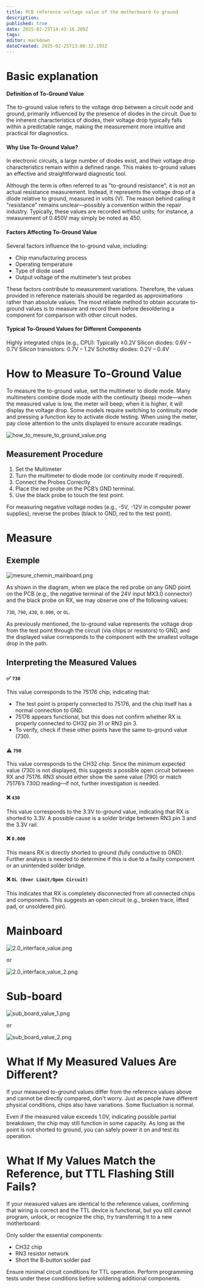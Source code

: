 ```yaml
---
title: PCB reference voltage value of the motherboard to ground
description: 
published: true
date: 2025-02-25T14:43:16.209Z
tags: 
editor: markdown
dateCreated: 2025-02-25T13:06:32.193Z
---
```


# Basic explanation

#### Definition of To-Ground Value
The to-ground value refers to the voltage drop between a circuit node and ground, primarily influenced by the presence of diodes in the circuit. Due to the inherent characteristics of diodes, their voltage drop typically falls within a predictable range, making the measurement more intuitive and practical for diagnostics.

#### Why Use To-Ground Value?
In electronic circuits, a large number of diodes exist, and their voltage drop characteristics remain within a defined range. This makes to-ground values an effective and straightforward diagnostic tool.

Although the term is often referred to as "to-ground resistance", it is not an actual resistance measurement. Instead, it represents the voltage drop of a diode relative to ground, measured in volts (V). The reason behind calling it "resistance" remains unclear—possibly a convention within the repair industry. Typically, these values are recorded without units; for instance, a measurement of 0.450V may simply be noted as 450.

#### Factors Affecting To-Ground Value
Several factors influence the to-ground value, including:

- Chip manufacturing process
- Operating temperature
- Type of diode used
- Output voltage of the multimeter’s test probes

These factors contribute to measurement variations. Therefore, the values provided in reference materials should be regarded as approximations rather than absolute values. The most reliable method to obtain accurate to-ground values is to measure and record them before desoldering a component for comparison with other circuit nodes.

#### Typical To-Ground Values for Different Components
Highly integrated chips (e.g., CPU): Typically ≥0.2V
Silicon diodes: 0.6V – 0.7V
Silicon transistors: 0.7V – 1.2V
Schottky diodes: 0.2V – 0.4V

# How to Measure To-Ground Value
To measure the to-ground value, set the multimeter to diode mode. Many multimeters combine diode mode with the continuity (beep) mode—when the measured value is low, the meter will beep; when it is higher, it will display the voltage drop. Some models require switching to continuity mode and pressing a function key to activate diode testing. When using the meter, pay close attention to the units displayed to ensure accurate readings.

![how_to_mesure_to_ground_value.png](/how_to_mesure_to_ground_value.png)

## Measurement Procedure
1. Set the Multimeter
1. Turn the multimeter to diode mode (or continuity mode if required).
1. Connect the Probes Correctly
1. Place the red probe on the PCB’s GND terminal.
1. Use the black probe to touch the test point.

For measuring negative voltage nodes (e.g., -5V, -12V in computer power supplies), reverse the probes (black to GND, red to the test point).

# Measure

## Exemple
![mesure_chemin_mainboard.png](/mesure_chemin_mainboard.png)

As shown in the diagram, when we place the red probe on any GND point on the PCB (e.g., the negative terminal of the 24V input MX3.0 connector) and the black probe on RX, we may observe one of the following values:

`730`, `790`, `430`, `0.000`, or `OL`.

As previously mentioned, the to-ground value represents the voltage drop from the test point through the circuit (via chips or resistors) to GND, and the displayed value corresponds to the component with the smallest voltage drop in the path.

## Interpreting the Measured Values

#### ✅ `730`

This value corresponds to the 75176 chip, indicating that:
- The test point is properly connected to 75176, and the chip itself has a normal connection to GND.
- 75176 appears functional, but this does not confirm whether RX is properly connected to CH32 pin 31 or RN3 pin 3.
- To verify, check if these other points have the same to-ground value (730).

#### ⚠ `790`

This value corresponds to the CH32 chip.
Since the minimum expected value (730) is not displayed, this suggests a possible open circuit between RX and 75176.
RN3 should either show the same value (790) or match 75176’s 730Ω reading—if not, further investigation is needed.

#### ❌ `430`

This value corresponds to the 3.3V to-ground value, indicating that RX is shorted to 3.3V.
A possible cause is a solder bridge between RN3 pin 3 and the 3.3V rail.

#### ❌ `0.000`

This means RX is directly shorted to ground (fully conductive to GND).
Further analysis is needed to determine if this is due to a faulty component or an unintended solder bridge.

#### ❌ `OL (Over Limit/Open Circuit)`

This indicates that RX is completely disconnected from all connected chips and components.
This suggests an open circuit (e.g., broken trace, lifted pad, or unsoldered pin).

# Mainboard

![2.0_interface_value.png](/2.0_interface_value.png)

or

![2.0_interface_value_2.png](/2.0_interface_value_2.png)

# Sub-board

![sub_board_value_1.png](/sub_board_value_1.png)

or

![sub_board_value_2.png](/sub_board_value_2.png)

# What If My Measured Values Are Different?

If your measured to-ground values differ from the reference values above and cannot be directly compared, don't worry. Just as people have different physical conditions, chips also have variations. Some fluctuation is normal.

Even if the measured value exceeds 1.0V, indicating possible partial breakdown, the chip may still function in some capacity. As long as the point is not shorted to ground, you can safely power it on and test its operation.

# What If My Values Match the Reference, but TTL Flashing Still Fails?

If your measured values are identical to the reference values, confirming that wiring is correct and the TTL device is functional, but you still cannot program, unlock, or recognize the chip, try transferring it to a new motherboard:

Only solder the essential components:

- CH32 chip
- RN3 resistor network
- Short the B-button solder pad

Ensure minimal circuit conditions for TTL operation.
Perform programming tests under these conditions before soldering additional components.